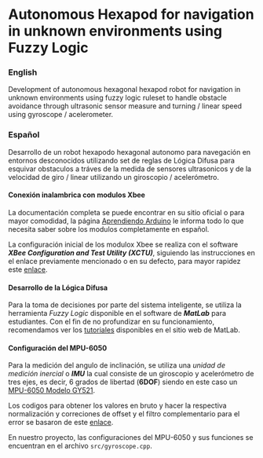 # Autonomous Hexapod for navigation in unknown environments using Fuzzy Logic

<h3>English</h3>

Development of autonomous hexagonal hexapod robot for navigation in unknown environments using fuzzy logic ruleset to handle obstacle avoidance through ultrasonic sensor measure and turning / linear speed using gyroscope / acelerometer.

<h3>Español</h3>

Desarrollo de un robot hexapodo hexagonal autonomo para navegación en entornos desconocidos utilizando set de reglas de Lógica Difusa para esquivar obstaculos a tráves de la medida de sensores ultrasonicos y de la velocidad de giro / linear utilizando un giroscopio / acelerómetro.

<h4>Conexión inalambrica con modulos Xbee</h4>

La documentación completa se puede encontrar en su sitio oficial o para mayor comodidad, la página [Aprendiendo Arduino][4] le informa todo lo que necesita saber sobre los modulos completamente en español.

La configuración inicial de los modulox Xbee se realiza con el software **_XBee Configuration and Test Utility (XCTU)_**, siguiendo las instrucciones en el enlace previamente mencionado o en su defecto, para mayor rapidez este [enlace][5].

<h4>Desarrollo de la Lógica Difusa</h4>

Para la toma de decisiones por parte del sistema inteligente, se utiliza la herramienta _Fuzzy Logic_ disponible en el software de **_MatLab_** para estudiantes. Con el fin de no profundizar en su funcionamiento, recomendamos ver los [tutoriales][3] disponibles en el sitio web de MatLab.

<h4>Configuración del MPU-6050</h4>

Para la medición del angulo de inclinación, se utiliza una _unidad de medición inercial_ o **_IMU_** la cual consiste de un giroscopio y acelerómetro de tres ejes, es decir, 6 grados de libertad (**6DOF**) siendo en este caso un [MPU-6050 Modelo GY521][1].

Los codigos para obtener los valores en bruto y hacer la respectiva normalización y correciones de offset y el filtro complementario para el error se basaron de este [enlace][2].

En nuestro proyecto, las configuraciones del MPU-6050 y sus funciones se encuentran en el archivo ```src/gyroscope.cpp```.


[1]: https://playground.arduino.cc/Main/MPU-6050
[2]: https://robologs.net/2014/10/15/tutorial-de-arduino-y-mpu-6050/
[3]: https://www.mathworks.com/videos/getting-started-with-fuzzy-logic-toolbox-part-1-68764.html
[4]: https://aprendiendoarduino.wordpress.com/tag/xbee/
[5]: https://hangar.org/webnou/wp-content/uploads/2012/01/arduino-xbee-primeros-pasos.pdf
